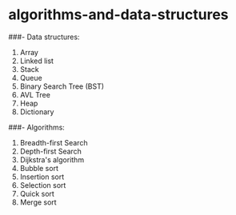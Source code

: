 # algorithms-and-data-structures
###- Data structures:
1. Array
2. Linked list
3. Stack
4. Queue
5. Binary Search Tree (BST)
6. AVL Tree
7. Heap
8. Dictionary

###- Algorithms:
1. Breadth-first Search
2. Depth-first Search
3. Dijkstra's algorithm
4. Bubble sort
5. Insertion sort
6. Selection sort
7. Quick sort
8. Merge sort
